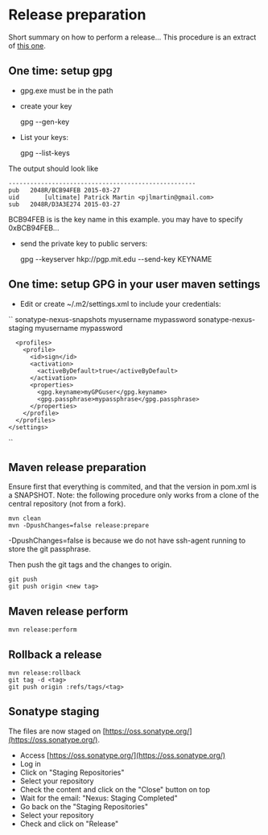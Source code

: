 # Release preparation

Short summary on how to perform a release...
This procedure is an extract of [this one](http://datumedge.blogspot.fr/2012/05/publishing-from-github-to-maven-central.html).

## One time: setup gpg

* gpg.exe must be in the path
* create your key

	gpg --gen-key
	
* List your keys:

	gpg --list-keys

The output should look like

	----------------------------------------------------
	pub   2048R/BCB94FEB 2015-03-27
	uid       [ultimate] Patrick Martin <pjlmartin@gmail.com>
	sub   2048R/D3A3E274 2015-03-27

BCB94FEB is is the key name in this example. you may have to specify 0xBCB94FEB...

* send the private key to public servers:

	gpg --keyserver hkp://pgp.mit.edu --send-key KEYNAME

## One time: setup GPG in your user maven settings

* Edit or create ~/.m2/settings.xml to include your credentials: 

``
	<settings xmlns="http://maven.apache.org/SETTINGS/1.0.0"
	  xmlns:xsi="http://www.w3.org/2001/XMLSchema-instance"
	  xsi:schemaLocation="http://maven.apache.org/SETTINGS/1.0.0
                      http://maven.apache.org/xsd/settings-1.0.0.xsd">
	  <servers>
	    <server>
	      <id>sonatype-nexus-snapshots</id>
	      <username>myusername</username>
	      <password>mypassword</password>
	    </server>
	    <server>
	      <id>sonatype-nexus-staging</id>
	      <username>myusername</username>
	      <password>mypassword</password>
	    </server>
	  </servers>

	  <profiles>
	    <profile>
	      <id>sign</id>
	      <activation>
	        <activeByDefault>true</activeByDefault>
	      </activation>
	      <properties>
		    <gpg.keyname>myGPGuser</gpg.keyname>
	        <gpg.passphrase>mypassphrase</gpg.passphrase>
	      </properties>
	    </profile>
	  </profiles>
	</settings>
``


## Maven release preparation

Ensure first that everything is commited, and that the version in pom.xml is a SNAPSHOT.
Note: the following procedure only works from a clone of the central repository (not from a fork).

	mvn clean
	mvn -DpushChanges=false release:prepare
	
-DpushChanges=false is because we do not have ssh-agent running to store the git passphrase.

Then push the git tags and the changes to origin.

	git push
	git push origin <new tag>

## Maven release perform

	mvn release:perform
	
## Rollback a release

	mvn release:rollback
	git tag -d <tag>
	git push origin :refs/tags/<tag>
	 
## Sonatype staging

The files are now staged on [https://oss.sonatype.org/](https://oss.sonatype.org/).

* Access [https://oss.sonatype.org/](https://oss.sonatype.org/)
* Log in
* Click on "Staging Repositories"
* Select your repository
* Check the content and click on the "Close" button on top
* Wait for the email: "Nexus: Staging Completed"
* Go back on the "Staging Repositories"
* Select your repository
* Check and click on "Release"
